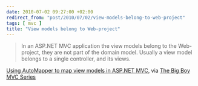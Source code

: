 ```yaml
---
date: 2010-07-02 09:27:00 +02:00
redirect_from: "post/2010/07/02/view-models-belong-to-web-project"
tags: [ mvc ]
title: "View models belong to Web-project"
---
```


> In an ASP.NET MVC application the view models belong to the Web-project,
> they are not part of the domain model. Usually a view model belongs to a single
> controller, and its views.

[Using AutoMapper to map view models in ASP.NET MVC](http://www.bengtbe.com/blog/post/2009/04/14/Using-AutoMapper-to-map-view-models-in-ASPNET-MVC.aspx), via
[The Big Boy MVC Series](http://www.weirdlover.com/2010/07/01/the-big-boy-mvc-series-part-22-whoop/)
